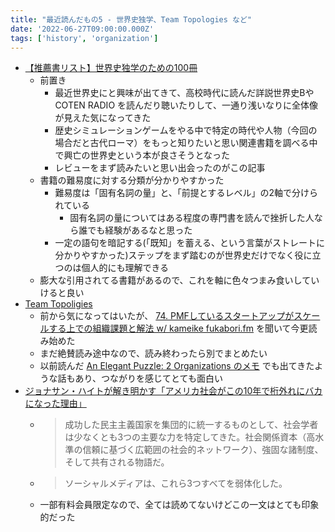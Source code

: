 ```yaml
---
title: "最近読んだもの5 - 世界史独学、Team Topologies など"
date: '2022-06-27T09:00:00.000Z'
tags: ['history', 'organization']
---
```


- [【推薦書リスト】世界史独学のための100冊](https://note.com/sekaishi/n/n765627ad11d9)
	- 前置き
		-  最近世界史にと興味が出てきて、高校時代に読んだ詳説世界史BやCOTEN RADIO を読んだり聴いたりして、一通り浅いなりに全体像が見えた気になってきた
		- 歴史シミュレーションゲームをやる中で特定の時代や人物（今回の場合だと古代ローマ）をもっと知りたいと思い関連書籍を調べる中で興亡の世界史という本が良さそうとなった
		- レビューをまず読みたいと思い出会ったのがこの記事
	- 書籍の難易度に対する分類が分かりやすかった
		- 難易度は「固有名詞の量」と、「前提とするレベル」の2軸で分けられている
			- 固有名詞の量についてはある程度の専門書を読んで挫折した人なら誰でも経験があるなと思った
		- 一定の語句を暗記する(「既知」を蓄える、という言葉がストレートに分かりやすかった)ステップをまず踏むのが世界史だけでなく役に立つのは個人的にも理解できる
	- 膨大な引用されてる書籍があるので、これを軸に色々つまみ食いしていけると良い
- [Team Topoligies](https://teamtopologies.com)
	- 前から気になってはいたが、 [74. PMFしているスタートアップがスケールする上での組織課題と解法 w/ kameike fukabori.fm](https://fukabori.fm/episode/74) を聞いて今更読み始めた
	- まだ絶賛読み途中なので、読み終わったら別でまとめたい
	- 以前読んだ [An Elegant Puzzle: 2 Organizations のメモ](an-elegant-puzzle_org) でも出てきたような話もあり、つながりを感じてとても面白い
- [ジョナサン・ハイトが解き明かす「アメリカ社会がこの10年で桁外れにバカになった理由」](https://courrier.jp/news/archives/290872/)
  - > 成功した民主主義国家を集団的に統一するものとして、社会学者は少なくとも3つの主要な力を特定してきた。社会関係資本（高水準の信頼に基づく広範囲の社会的ネットワーク）、強固な諸制度、そして共有される物語だ。
  - > ソーシャルメディアは、これら3つすべてを弱体化した。
  - 一部有料会員限定なので、全ては読めてないけどこの一文はとても印象的だった